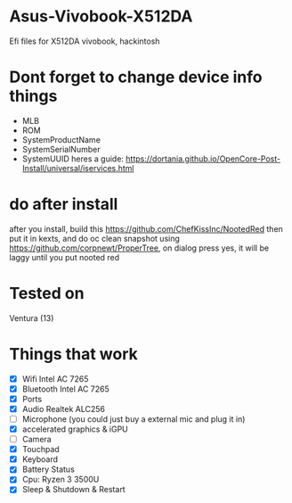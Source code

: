 # Asus-Vivobook-X512DA
Efi files for X512DA vivobook, hackintosh

# Dont forget to change device info things
- MLB
- ROM
- SystemProductName
- SystemSerialNumber
- SystemUUID
heres a guide: https://dortania.github.io/OpenCore-Post-Install/universal/iservices.html
# do after install
after you install, build this https://github.com/ChefKissInc/NootedRed
then put it in kexts, and do oc clean snapshot using https://github.com/corpnewt/ProperTree, on dialog press yes, it will be laggy until you put nooted red
# Tested on
Ventura (13)
# Things that work
- [x] Wifi Intel AC 7265
- [x] Bluetooth Intel AC 7265
- [x] Ports
- [x] Audio Realtek ALC256
- [ ] Microphone (you could just buy a external mic and plug it in)
- [x] accelerated graphics & iGPU
- [ ] Camera
- [x] Touchpad
- [x] Keyboard
- [x] Battery Status
- [x] Cpu: Ryzen 3 3500U
- [x] Sleep & Shutdown & Restart

